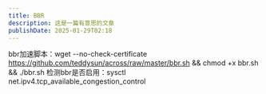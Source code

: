 ```yaml
---
title: BBR
description: 这是一篇有意思的文章
publishDate: 2025-01-29T02:18
---
```

bbr加速脚本：wget --no-check-certificate https://github.com/teddysun/across/raw/master/bbr.sh && chmod +x bbr.sh && ./bbr.sh
检测bbr是否启用：sysctl net.ipv4.tcp_available_congestion_control
